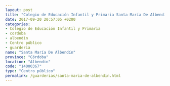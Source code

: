 ```yaml
---
layout: post
title: "Colegio de Educación Infantil y Primaria Santa María De Albendín"
date: 2017-09-20 20:57:05 +0200
categories:
- Colegio de Educación Infantil y Primaria
- cordoba
- albendin
- Centro público
- guarderia
name: "Santa María De Albendín"
province: "Córdoba"
location: "Albendin"
code: "14000367"
type: "Centro público"
permalink: /guarderias/santa-maria-de-albendin.html
---
```

